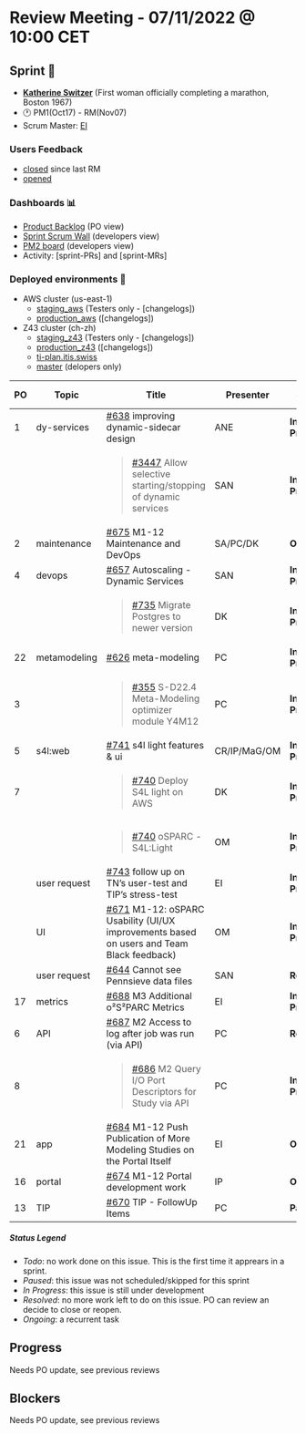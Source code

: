 # Review Meeting - 07/11/2022 @ 10:00 CET

## Sprint 🏃

- [**Katherine Switzer**](https://www.youtube.com/watch?v=fOGXvBAmTsY)  (First woman officially completing a marathon, Boston 1967)
- 🕐 PM1(Oct17) - RM(Nov07)
- Scrum Master: [EI](https://github.com/elisabettai)

### Users Feedback

- [closed](https://github.com/pulls?q=is%3Apr+archived%3Afalse+user%3AITISFoundation+closed%3A%3E2022-10-07) since last RM
- [opened](https://github.com/ITISFoundation/osparc-issues/issues?q=is%3Aissue+is%3Aopen+sort%3Areactions)

### Dashboards 📊

- [Product Backlog](https://github.com/orgs/ITISFoundation/projects/3) (PO view)
- [Sprint Scrum Wall](https://app.zenhub.com/workspaces/osparc---scrum-wall-5c9260f3d76ef51f6b0fe78d/board?repos=118596920,174557929,151701223,135289610,118910047,181836792,167586968) (developers view)
- [PM2 board](https://github.com/orgs/ITISFoundation/projects/9) (developers view)
- Activity: [sprint-PRs] and [sprint-MRs]

### Deployed environments 🚀

- AWS cluster (us-east-1)
  - [staging_aws](https://staging.osparc.io) (Testers only - [changelogs])
  - [production_aws](https://osparc.io) ([changelogs])
- Z43 cluster (ch-zh)
  - [staging_z43](http://osparc-staging.speag.com) (Testers only - [changelogs])
  - [production_z43](http://osparc.speag.com) ([changelogs])
  - [ti-plan.itis.swiss](http://ti-plan.itis.swiss)
  - [master](https://osparc-master.speag.com) (delopers only)

| PO  | Topic        | Title                                                                                      | Presenter | Status          | Duration | Start-Time |
| --- | ------------ | ------------------------------------------------------------------------------------------ | --------- | --------------- | -------- | ---------- |
| 1   | dy-services  | [#638] improving dynamic-sidecar design                                                    | ANE       | **In Progress** | 3 min    |            |
|     |              | <blockquote>[#3447] Allow selective starting/stopping of dynamic services</blockquote>     | SAN       | **In Progress** | 7 min    |            |
| 2   | maintenance  | [#675] M1-12 Maintenance and DevOps                                                        | SA/PC/DK  | **Ongoing**     | 5 min    |            |
| 4   | devops       | [#657] Autoscaling - Dynamic Services                                                      | SAN       | **In Progress** | 3 min    |            |
|     |              | <blockquote>[#735] Migrate Postgres to newer version</blockquote>                          | DK        | **In Progress** | 2 min    |            |
| 22  | metamodeling | [#626] meta-modeling                                                                       | PC        | **In Progress** | 5 min    |            |
| 3   |              | <blockquote>[#355] S-D22.4 Meta-Modeling optimizer module Y4M12</blockquote>               | PC        | **In Progress** | 5 min    |            |
| 5   | s4l:web      | [#741] s4l light features & ui                                                             | CR/IP/MaG/OM | **In Progress** | 15 min   |            |
| 7   |              | <blockquote>[#740] Deploy S4L light on AWS</blockquote>                                    | DK        | **In Progress** | 3 min    |            |
|     |              | <blockquote>[#740] oSPARC - S4L:Light</blockquote>                                         | OM        | **In Progress** | 3 min    |            |
|     | user request | [#743] follow up on TN’s user-test and TIP’s stress-test                                   | EI        | **In Progress** | 2 min    |            |
|     | UI           | [#671] M1-12: oSPARC Usability (UI/UX improvements based on users and Team Black feedback) | OM        | **In Progress** | 8 min    |            |
|     | user request | [#644] Cannot see Pennsieve data files                                                     | SAN       | **Resolved**    | 1 min    |            |
| 17  | metrics      | [#688] M3 Additional o²S²PARC Metrics                                                      | EI        | **In Progress** | 3 min    |            |
| 6   | API          | [#687] M2 Access to log after job was run (via API)                                        | PC        | **Resolved**    | 5 min    |            |
| 8   |              | <blockquote>[#686] M2 Query I/O Port Descriptors for Study via API</blockquote>            | PC        | **In Progress** | 3 min    |            |
| 21  | app          | [#684] M1-12 Push Publication of More Modeling Studies on the Portal Itself                | EI        | **Ongoing**     | 2 min    |            |
| 16  | portal       | [#674] M1-12 Portal development work                                                       | IP        | **Ongoing**     | 3 min   |            |
| 13  | TIP          | [#670] TIP - FollowUp Items                                                                | PC        | **Paused**      | 0 min       |            |

##### Status Legend

- _Todo_: no work done on this issue. This is the first time it apprears in a sprint.
- _Paused_: this issue was not scheduled/skipped for this sprint
- _In Progress_: this issue is still under development
- _Resolved_: no more work left to do on this issue. PO can review an decide to close or reopen.
- _Ongoing_: a recurrent task

[online]: http://status.osparc.io/
[operational]: https://git.speag.com/oSparc/e2e-testing/-/pipelines
[performant]: https://git.speag.com/oSparc/e2e-portal-testing/-/pipelines

## Progress

Needs PO update, see previous reviews

## Blockers

Needs PO update, see previous reviews

[#638]: https://github.com/ITISFoundation/osparc-issues/issues/638
[#3447]: https://github.com/ITISFoundation/osparc-issues/issues/3447
[#675]: https://github.com/ITISFoundation/osparc-issues/issues/675
[#657]: https://github.com/ITISFoundation/osparc-issues/issues/657
[#735]: https://github.com/ITISFoundation/osparc-issues/issues/735
[#626]: https://github.com/ITISFoundation/osparc-issues/issues/626
[#355]: https://github.com/ITISFoundation/osparc-issues/issues/355
[#741]: https://github.com/ITISFoundation/osparc-issues/issues/741
[#740]: https://github.com/ITISFoundation/osparc-issues/issues/740
[#743]: https://github.com/ITISFoundation/osparc-issues/issues/743
[#671]: https://github.com/ITISFoundation/osparc-issues/issues/671
[#644]: https://github.com/ITISFoundation/osparc-issues/issues/644
[#688]: https://github.com/ITISFoundation/osparc-issues/issues/688
[#687]: https://github.com/ITISFoundation/osparc-issues/issues/687
[#686]: https://github.com/ITISFoundation/osparc-issues/issues/686
[#684]: https://github.com/ITISFoundation/osparc-issues/issues/684
[#674]: https://github.com/ITISFoundation/osparc-issues/issues/674
[#670]: https://github.com/ITISFoundation/osparc-issues/issues/670
